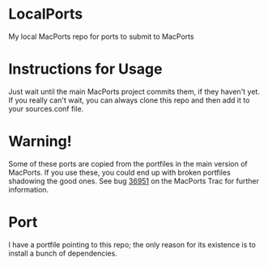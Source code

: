 LocalPorts
==========

My local MacPorts repo for ports to submit to MacPorts

Instructions for Usage
======================

Just wait until the main MacPorts project commits them, if they haven't yet.
If you really can't wait, you can always clone this repo and then add it to your sources.conf file.

Warning!
========

Some of these ports are copied from the portfiles in the main version of MacPorts.
If you use these, you could end up with broken portfiles shadowing the good ones.
See bug [36951](https://trac.macports.org/ticket/36951) on the MacPorts Trac for further information.

Port
====

I have a portfile pointing to this repo; the only reason for its existence is to install a bunch of dependencies.
